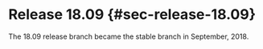# Release 18.09 {#sec-release-18.09}

The 18.09 release branch became the stable branch in September, 2018.
